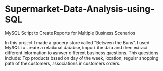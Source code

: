 # Supermarket-Data-Analysis-using-SQL
MySQL Script to Create Reports for Multiple Business Scenarios

In this project I made a grocery store called "Between the Buns". I used MySQL to create a relational databse, import the data and then extract different information to asnwer different business questions. This questions include: Top products based on day of the week, location, regular shopping path of the customers, associations in customers orders.
